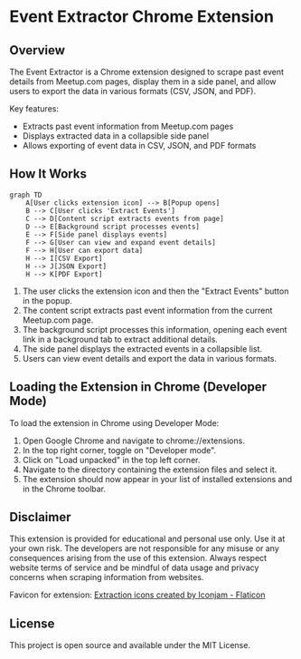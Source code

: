 # Event Extractor Chrome Extension

## Overview

The Event Extractor is a Chrome extension designed to scrape past event details from Meetup.com pages, display them in a side panel, and allow users to export the data in various formats (CSV, JSON, and PDF).

Key features:

- Extracts past event information from Meetup.com pages
- Displays extracted data in a collapsible side panel
- Allows exporting of event data in CSV, JSON, and PDF formats

## How It Works

```mermaid
graph TD
    A[User clicks extension icon] --> B[Popup opens]
    B --> C[User clicks 'Extract Events']
    C --> D[Content script extracts events from page]
    D --> E[Background script processes events]
    E --> F[Side panel displays events]
    F --> G[User can view and expand event details]
    F --> H[User can export data]
    H --> I[CSV Export]
    H --> J[JSON Export]
    H --> K[PDF Export]
```

1. The user clicks the extension icon and then the "Extract Events" button in the popup.
2. The content script extracts past event information from the current Meetup.com page.
3. The background script processes this information, opening each event link in a background tab to extract additional details.
4. The side panel displays the extracted events in a collapsible list.
5. Users can view event details and export the data in various formats.

## Loading the Extension in Chrome (Developer Mode)

To load the extension in Chrome using Developer Mode:

1. Open Google Chrome and navigate to chrome://extensions.
2. In the top right corner, toggle on "Developer mode".
3. Click on "Load unpacked" in the top left corner.
4. Navigate to the directory containing the extension files and select it.
5. The extension should now appear in your list of installed extensions and in the Chrome toolbar.

## Disclaimer

This extension is provided for educational and personal use only. Use it at your own risk. The developers are not responsible for any misuse or any consequences arising from the use of this extension. Always respect website terms of service and be mindful of data usage and privacy concerns when scraping information from websites.

Favicon for extension: <a href="https://www.flaticon.com/free-icons/extraction" title="extraction icons">Extraction icons created by Iconjam - Flaticon</a>

## License

This project is open source and available under the MIT License.
